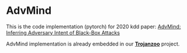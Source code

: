# AdvMind

This is the code implementation (pytorch) for 2020 kdd paper: 
[AdvMind: Inferring Adversary Intent of Black-Box Attacks](https://arxiv.org/abs/2006.09539)

AdvMind implementation is already embedded in our [**Trojanzoo**](https://github.com/ain-soph/Trojan-Zoo) project.
